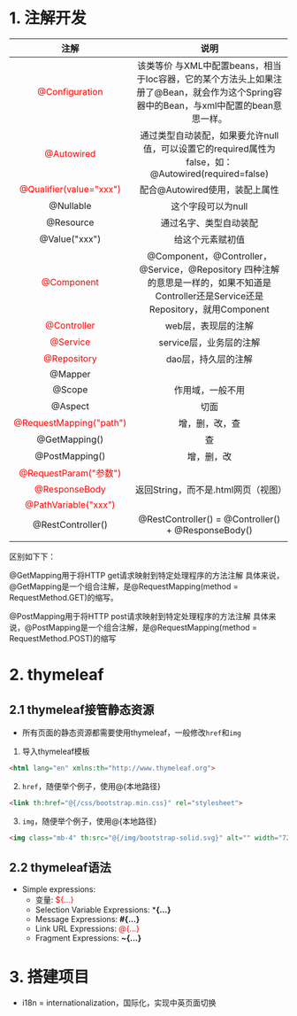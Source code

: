 # 1. 注解开发
|                       注解                       |                             说明                             |
| :----------------------------------------------: | :----------------------------------------------------------: |
|     <font color='red'>@Configuration</font>      | 该类等价 与XML中配置beans，相当于Ioc容器，它的某个方法头上如果注册了@Bean，就会作为这个Spring容器中的Bean，与xml中配置的bean意思一样。 |
|       <font color='red'>@Autowired</font>        | 通过类型自动装配，如果要允许null 值，可以设置它的required属性为false，如：@Autowired(required=false) |
| <font color='red'>@Qualifier(value="xxx")</font> |                配合@Autowired使用，装配上属性                |
|                    @Nullable                     |                      这个字段可以为null                      |
|                    @Resource                     |                    通过名字、类型自动装配                    |
|                  @Value("xxx")                   |                       给这个元素赋初值                       |
|       <font color='red'>@Component</font>        | @Component，@Controller，@Service，@Repository 四种注解的意思是一样的，如果不知道是Controller还是Service还是Repository，就用Component |
|       <font color='red'>@Controller</font>       |                     web层，表现层的注解                      |
|        <font color='red'>@Service</font>         |                   service层，业务层的注解                    |
|       <font color='red'>@Repository</font>       |                     dao层，持久层的注解                      |
|                     @Mapper                      |                                                              |
|                      @Scope                      |                       作用域，一般不用                       |
|                     @Aspect                      |                             切面                             |
| <font color='red'>@RequestMapping("path")</font> |                        增，删，改，查                        |
|                  @GetMapping()                   |                              查                              |
|                  @PostMapping()                  |                          增，删，改                          |
|  <font color='red'>@RequestParam("参数")</font>  |                                                              |
|      <font color='red'>@ResponseBody</font>      |             返回String，而不是.html网页（视图）              |
|  <font color='red'>@PathVariable("xxx")</font>   |                                                              |
|                @RestController()                 |     @RestController() = @Controller() + @ResponseBody()      |
|                                                  |                                                              |

区别如下下：

 @GetMapping用于将HTTP get请求映射到特定处理程序的方法注解
具体来说，@GetMapping是一个组合注解，是@RequestMapping(method = RequestMethod.GET)的缩写。

@PostMapping用于将HTTP post请求映射到特定处理程序的方法注解
具体来说，@PostMapping是一个组合注解，是@RequestMapping(method = RequestMethod.POST)的缩写



# 2. thymeleaf

## 2.1 thymeleaf接管静态资源

* 所有页面的静态资源都需要使用thymeleaf，一般修改`href`和`img`

1. 导入thymeleaf模板

```html
<html lang="en" xmlns:th="http://www.thymeleaf.org">
```

2. `href`，随便举个例子，使用@{本地路径}

```html
<link th:href="@{/css/bootstrap.min.css}" rel="stylesheet">
```

3. `img`，随便举个例子，使用@{本地路径}

```html
<img class="mb-4" th:src="@{/img/bootstrap-solid.svg}" alt="" width="72" height="72">
```

## 2.2 thymeleaf语法

* Simple expressions:
  * 变量: <font color='red'>${...}</font>
  * Selection Variable Expressions: ***{...}**
  * Message Expressions: **#{...}**
  * Link URL Expressions: <font color='red'>@{...}</font>
  * Fragment Expressions: **~{...}**  

# 3. 搭建项目

* i18n = internationalization，国际化，实现中英页面切换